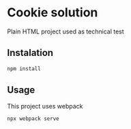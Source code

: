 # Cookie solution

Plain HTML project used as technical test

## Instalation

   ```sh
   npm install
   ```

## Usage

This project uses webpack

   ```sh
   npx webpack serve
   ```
